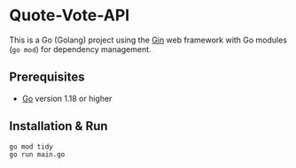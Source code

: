 # Quote-Vote-API

This is a Go (Golang) project using the [Gin](https://github.com/gin-gonic/gin) web framework with Go modules (`go mod`) for dependency management.

## Prerequisites

- [Go](https://golang.org/dl/) version 1.18 or higher

## Installation & Run

```bash
go mod tidy
go run main.go
